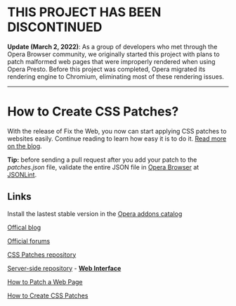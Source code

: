# THIS PROJECT HAS BEEN DISCONTINUED

**Update (March 2, 2022)**: As a group of developers who met through the Opera Browser community, we originally started this project with plans to patch malformed web pages that were improperly rendered when using Opera Presto. Before this project was completed, Opera migrated its rendering engine to Chromium, eliminating most of these rendering issues. 

***

# How to Create CSS Patches?

With the release of Fix the Web, you now can start applying CSS patches to websites easily. Continue reading to learn how easy it is to do it. [Read more on the blog](http://my.opera.com/fix-the-web/blog/2012/03/16/how-to-add-a-css-patch).

**Tip:** before sending a pull request after you add your patch to the *patches.json* file, validate the entire JSON file in [Opera Browser](http://www.opera.com) at [JSONLint](http://jsonlint.com).

## Links
Install the lastest stable version in the [Opera addons catalog](https://addons.opera.com/en/addons/extensions/details/fix-the-web/)

[Offical blog](http://my.opera.com/fix-the-web/blog/) 

[Official forums](http://my.opera.com/fix-the-web/forums/)

[CSS Patches repository](https://github.com/cyberstream/Fix-the-Web-CSS-Patches/)

[Server-side repository](https://github.com/cyberstream/Fix-the-Web-Server-Side/) - **[Web Interface](http://www.operaturkiye.net/fix-the-web/)**

[How to Patch a Web Page](http://my.opera.com/fix-the-web/blog/2012/03/01/how-to-patch-a-web-page)

[How to Create CSS Patches](http://my.opera.com/fix-the-web/blog/2012/03/16/how-to-add-a-css-patch)
